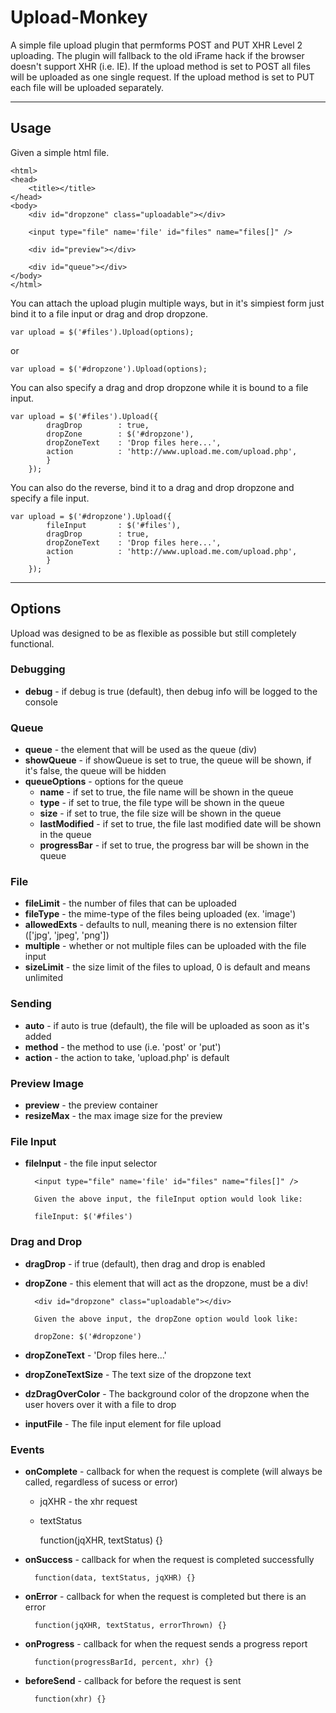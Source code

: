 # Upload-Monkey

A simple file upload plugin that permforms POST and PUT XHR Level 2 uploading.  The plugin will fallback to the old iFrame hack if the browser doesn't support XHR (i.e. IE).  If the upload method is set to POST all files will be uploaded as one single request.  If the upload method is set to PUT each file will be uploaded separately.  

---

## Usage

Given a simple html file.

	<html>
	<head>
		<title></title>
	</head>
	<body>
		<div id="dropzone" class="uploadable"></div>

		<input type="file" name='file' id="files" name="files[]" />

		<div id="preview"></div>
		
		<div id="queue"></div>
	</body>
	</html>

You can attach the upload plugin multiple ways, but in it's simpiest form just bind it to a file input or drag and drop dropzone.
	
	var upload = $('#files').Upload(options);
	
or

	var upload = $('#dropzone').Upload(options);

You can also specify a drag and drop dropzone while it is bound to a file input.

	var upload = $('#files').Upload({
			dragDrop 		: true,
			dropZone 		: $('#dropzone'),
			dropZoneText 	: 'Drop files here...',
			action 			: 'http://www.upload.me.com/upload.php',
			}
		});

You can also do the reverse, bind it to a drag and drop dropzone and specify a file input.

	var upload = $('#dropzone').Upload({
			fileInput		: $('#files'),
			dragDrop 		: true,
			dropZoneText 	: 'Drop files here...',
			action 			: 'http://www.upload.me.com/upload.php',
			}
		});

---


## Options

Upload was designed to be as flexible as possible but still completely functional.

### Debugging 

* **debug** 			- if debug is true (default), then debug info will be logged to the console

### Queue

* **queue**				- the element that will be used as the queue (div)
* **showQueue**			- if showQueue is set to true, the queue will be shown, if it's false, the queue will be hidden
* **queueOptions**	 	- options for the queue
	* **name** 	 	 		- if set to true, the file name will be shown in the queue
	* **type** 	 	 		- if set to true, the file type will be shown in the queue
	* **size** 	 			- if set to true, the file size will be shown in the queue
	* **lastModified**		- if set to true, the file last modified date will be shown in the queue
	* **progressBar** 		- if set to true, the progress bar will be shown in the queue

### File 

* **fileLimit**			- the number of files that can be uploaded
* **fileType** 			- the mime-type of the files being uploaded (ex. 'image')
* **allowedExts** 		- defaults to null, meaning there is no extension filter (['jpg', 'jpeg', 'png'])
* **multiple** 			- whether or not multiple files can be uploaded with the file input
* **sizeLimit**			- the size limit of the files to upload, 0 is default and means unlimited

### Sending 

* **auto** 				- if auto is true (default), the file will be uploaded as soon as it's added
* **method** 			- the method to use (i.e. 'post' or 'put')
* **action** 			- the action to take, 'upload.php' is default 

### Preview Image 

* **preview**			- the preview container
* **resizeMax**			- the max image size for the preview

### File Input

* **fileInput** 		- the file input selector 
 		
 		<input type="file" name='file' id="files" name="files[]" />
 		
		Given the above input, the fileInput option would look like:
 		
 		fileInput: $('#files') 
 		
	
### Drag and Drop

* **dragDrop** 			- if true (default), then drag and drop is enabled
* **dropZone** 			- this element that will act as the dropzone, must be a div!

 		<div id="dropzone" class="uploadable"></div>
 		
		Given the above input, the dropZone option would look like:
 		
 		dropZone: $('#dropzone') 


* **dropZoneText** 		- 'Drop files here...'
* **dropZoneTextSize** 	- The text size of the dropzone text
* **dzDragOverColor** 	- The background color of the dropzone when the user hovers over it with a file to drop
* **inputFile**			- The file input element for file upload

### Events

* **onComplete**		- callback for when the request is complete (will always be called, regardless of sucess or error)
	* jqXHR - the xhr request
	* textStatus  	

		function(jqXHR, textStatus) {}


* **onSuccess** 		- callback for when the request is completed successfully

		function(data, textStatus, jqXHR) {}

* **onError** 			- callback for when the request is completed but there is an error

		function(jqXHR, textStatus, errorThrown) {}

* **onProgress** 		- callback for when the request sends a progress report

		function(progressBarId, percent, xhr) {}

* **beforeSend**		- callback for before the request is sent

		function(xhr) {}